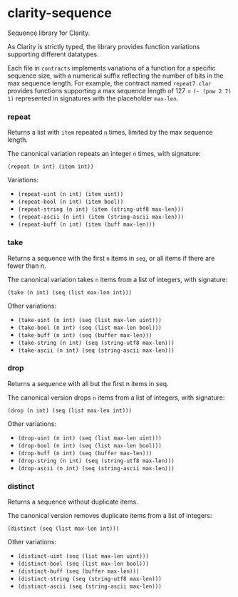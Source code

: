 # clarity-sequence

Sequence library for Clarity.

As Clarity is strictly typed, the library provides function variations supporting different datatypes.

Each file in `contracts` implements variations of a function for a specific sequence size, with 
a numerical suffix reflecting the number of bits in the max sequence length. For example, the contract 
named `repeat7.clar` provides functions supporting a max sequence length of 127 = `(- (pow 2 7) 1)`
represented in signatures with the placeholder `max-len`.

### repeat

Returns a list with `item` repeated `n` times, limited by the max sequence length.

The canonical variation repeats an integer `n` times, with signature:

`(repeat (n int) (item int))`

Variations:

* `(repeat-uint (n int) (item uint))`
* `(repeat-bool (n int) (item bool))`
* `(repeat-string (n int) (item (string-utf8 max-len)))`
* `(repeat-ascii (n int) (item (string-ascii max-len)))`
* `(repeat-buff (n int) (item (buff max-len)))`

### take 

Returns a sequence with the first `n` items in `seq`, or all items if there are fewer than n.

The canonical variation takes `n` items from a list of integers, with signature:

`(take (n int) (seq (list max-len int)))`

Other variations:

* `(take-uint (n int) (seq (list max-len uint)))`
* `(take-bool (n int) (seq (list max-len bool)))`
* `(take-buff (n int) (seq (buffer max-len)))`
* `(take-string (n int) (seq (string-utf8 max-len)))`
* `(take-ascii (n int) (seq (string-ascii max-len)))`

### drop

Returns a sequence with all but the first n items in seq.

The canonical version drops `n` items from a list of integers, with signature:

`(drop (n int) (seq (list max-len int)))`

Other variations:

* `(drop-uint (n int) (seq (list max-len uint)))`
* `(drop-bool (n int) (seq (list max-len bool)))`
* `(drop-buff (n int) (seq (buffer max-len)))`
* `(drop-string (n int) (seq (string-utf8 max-len)))`
* `(drop-ascii (n int) (seq (string-ascii max-len)))`

### distinct 

Returns a sequence without duplicate items.

The canonical version removes duplicate items from a list of integers:

`(distinct (seq (list max-len int)))`

Other variations:

* `(distinct-uint (seq (list max-len uint)))`
* `(distinct-bool (seq (list max-len bool)))`
* `(distinct-buff (seq (buffer max-len)))`
* `(distinct-string (seq (string-utf8 max-len)))`
* `(distinct-ascii (seq (string-ascii max-len)))`
